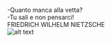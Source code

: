 -Quanto manca alla vetta? <br />
-Tu sali e non pensarci!  <br />
FRIEDRICH WILHELM NIETZSCHE  <br />
![alt text](https://github.com/GRicciardi00/University_Master/blob/main/First%20year/Sistemi%20Operativi%20in%20Tempo%20Reale/meme_Giustino2023.jpeg)
